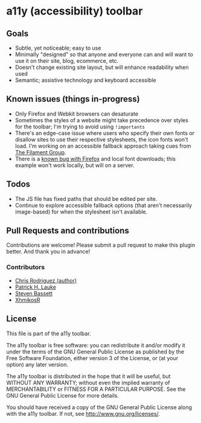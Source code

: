 # a11y (accessibility) toolbar

## Goals
* Subtle, yet noticeable; easy to use
* Minimally "designed" so that anyone and everyone can and will want to use it on their site, blog, ecommerce, etc.
* Doesn't change existing site layout, but will enhance readability when used
* Semantic; assistive technology and keyboard accessible

## Known issues (things in-progress)

* Only Firefox and Webkit browsers can desaturate
* Sometimes the styles of a website might take precedence over styles for the toolbar; I'm trying to avoid using `!importants`
* There's an edge-case issue where users who specify their own fonts or disallow sites to use their respective stylesheets, the icon fonts won't load. I'm working on an accessible fallback approach taking cues from [The Filament Group](https://www.filamentgroup.com/lab/bulletproof_icon_fonts.html).
* There is a [known bug with Firefox](https://bugzilla.mozilla.org/show_bug.cgi?id=760436) and local font downloads; this example won't work locally, but will on a server.

## Todos

* The JS file has fixed paths that should be edited per site.
* Continue to explore accessible fallback options (that aren't necessarily image-based) for when the stylesheet isn't available.

## Pull Requests and contributions

Contributions are welcome! Please submit a pull request to make this plugin better. And thank you in advance!

### Contributors

* [Chris Rodriguez (author)](https://github.com/clrux)
* [Patrick H. Lauke](https://github.com/patrickhlauke)
* [Steven Bassett](https://github.com/bassettsj)
* [XhmikosR](https://github.com/XhmikosR)

## License

This file is part of the a11y toolbar.

The a11y toolbar is free software: you can redistribute it and/or modify
it under the terms of the GNU General Public License as published by
the Free Software Foundation, either version 3 of the License, or
(at your option) any later version.

The a11y toolbar is distributed in the hope that it will be useful,
but WITHOUT ANY WARRANTY; without even the implied warranty of
MERCHANTABILITY or FITNESS FOR A PARTICULAR PURPOSE.  See the
GNU General Public License for more details.

You should have received a copy of the GNU General Public License
along with the a11y toolbar.  If not, see <http://www.gnu.org/licenses/>.
